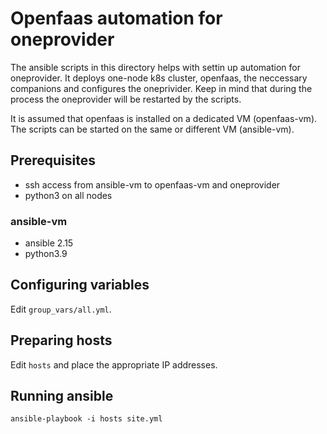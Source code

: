 # Openfaas automation for oneprovider
The ansible scripts in this directory helps with settin up automation for oneprovider.
It deploys one-node k8s cluster, openfaas, the neccessary companions and configures the oneprivider.
Keep in mind that during the process the oneprovider will be restarted by the scripts.

It is assumed that openfaas is installed on a dedicated VM (openfaas-vm). The scripts can be started on 
the same or different VM (ansible-vm). 
## Prerequisites
- ssh access from ansible-vm to openfaas-vm and oneprovider
- python3 on all nodes
### ansible-vm
- ansible 2.15
- python3.9

## Configuring variables
Edit `group_vars/all.yml`.

## Preparing hosts
Edit `hosts` and place the appropriate IP addresses.

## Running ansible
```
ansible-playbook -i hosts site.yml
```

